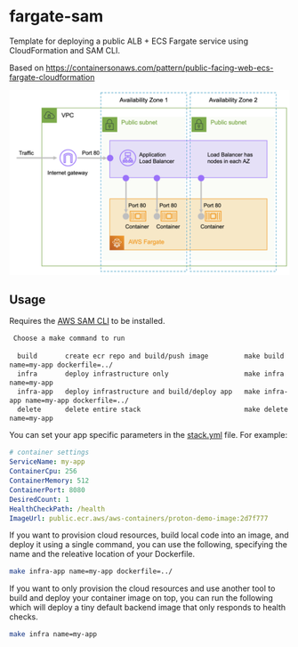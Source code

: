 # fargate-sam

Template for deploying a public ALB + ECS Fargate service using CloudFormation and SAM CLI.

Based on https://containersonaws.com/pattern/public-facing-web-ecs-fargate-cloudformation

![arch](./architecture.jpg)

## Usage

Requires the [AWS SAM CLI](https://docs.aws.amazon.com/serverless-application-model/latest/developerguide/install-sam-cli.html) to be installed.

```
 Choose a make command to run

  build       create ecr repo and build/push image         make build name=my-app dockerfile=../
  infra       deploy infrastructure only                   make infra name=my-app
  infra-app   deploy infrastructure and build/deploy app   make infra-app name=my-app dockerfile=../
  delete      delete entire stack                          make delete name=my-app
```

You can set your app specific parameters in the [stack.yml](./stack.yml) file. For example:

```yaml
# container settings
ServiceName: my-app
ContainerCpu: 256
ContainerMemory: 512
ContainerPort: 8080
DesiredCount: 1
HealthCheckPath: /health
ImageUrl: public.ecr.aws/aws-containers/proton-demo-image:2d7f777
```

If you want to provision cloud resources, build local code into an image, and deploy it using a single command, you can use the following, specifying the name and the releative location of your Dockerfile.

```sh
make infra-app name=my-app dockerfile=../
```

If you want to only provision the cloud resources and use another tool to build and deploy your container image on top, you can run the following which will deploy a tiny default backend image that only responds to health checks.

```sh
make infra name=my-app
```

